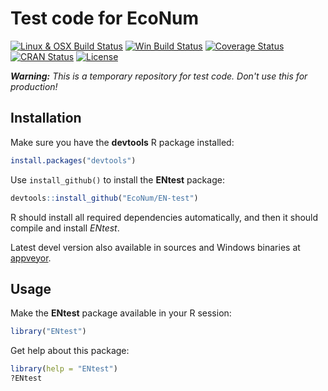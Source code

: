 
# Test code for EcoNum

[![Linux & OSX Build Status](https://travis-ci.org/EcoNum/EN-test.svg)](https://travis-ci.org/EcoNum/EN-test.)
[![Win Build Status](https://ci.appveyor.com/api/projects/status/750dxtbp6ukrkluf?svg=true)](http://ci.appveyor.com/project/phgrosjean/en-test)
[![Coverage Status](https://img.shields.io/codecov/c/github/EcoNum/EN-test/master.svg)
](https://codecov.io/github/EcoNum/EN-test?branch=master)
[![CRAN Status](http://www.r-pkg.org/badges/version/ENtest)](http://cran.r-project.org/package=ENtest)
[![License](https://img.shields.io/badge/license-MIT-blue.svg)](http://www.gnu.org/licenses/MIT)


_**Warning:** This is a temporary repository for test code. Don't use this for production!_


## Installation

Make sure you have the **devtools** R package installed:

```r
install.packages("devtools")
```

Use `install_github()` to install the **ENtest** package:

```r
devtools::install_github("EcoNum/EN-test")
```
    
R should install all required dependencies automatically, and then it should compile and install *ENtest*.

Latest devel version also available in sources and Windows binaries at [appveyor](https://ci.appveyor.com/project/phgrosjean/en-test/build/artifacts).



## Usage

Make the **ENtest** package available in your R session:

```r
library("ENtest")
```
    
Get help about this package:

```r
library(help = "ENtest")
?ENtest
```

